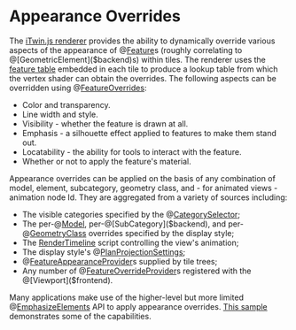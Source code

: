 # Appearance Overrides

The [iTwin.js renderer](./frontend-overview.md) provides the ability to dynamically override various aspects of the appearance of @[Feature]($common)s (roughly correlating to @[GeometricElement]($backend)s) within tiles. The renderer uses the [feature table](./TileFormat.md#feature-tables) embedded in each tile to produce a lookup table from which the vertex shader can obtain the overrides. The following aspects can be overridden using @[FeatureOverrides]($common):

- Color and transparency.
- Line width and style.
- Visibility - whether the feature is drawn at all.
- Emphasis - a silhouette effect applied to features to make them stand out.
- Locatability - the ability for tools to interact with the feature.
- Whether or not to apply the feature's material.

Appearance overrides can be applied on the basis of any combination of model, element, subcategory, geometry class, and - for animated views - animation node Id. They are aggregated from a variety of sources including:

- The visible categories specified by the @[CategorySelector]($backend);
- The per-@[Model]($backend), per-@[SubCategory]($backend), and per-@[GeometryClass]($common) overrides specified by the display style;
- The [RenderTimeline]($backend) script controlling the view's animation;
- The display style's @[PlanProjectionSettings]($common);
- @[FeatureAppearanceProvider]($common)s supplied by tile trees;
- Any number of @[FeatureOverrideProvider]($frontend)s registered with the @[Viewport]($frontend).

Many applications make use of the higher-level but more limited @[EmphasizeElements]($frontend) API to apply appearance overrides. [This sample](https://www.itwinjs.org/sample-showcase/?group=Viewer+Features&sample=emphasize-elements-sample&imodel=Retail+Building+Sample) demonstrates some of the capabilities.
